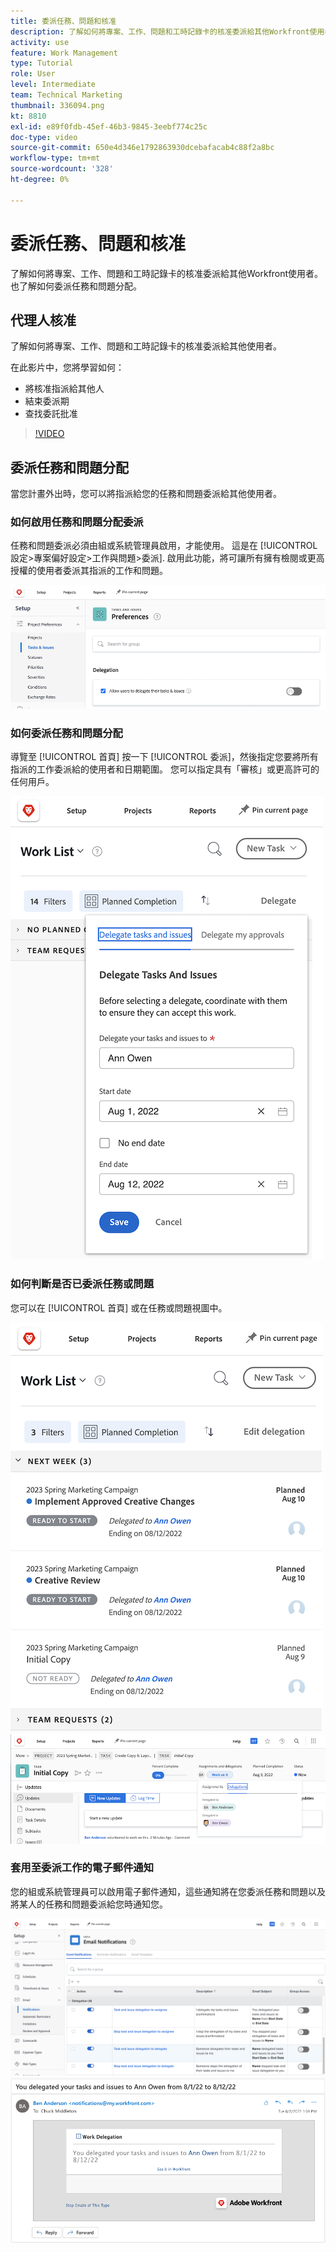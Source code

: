 ```yaml
---
title: 委派任務、問題和核准
description: 了解如何將專案、工作、問題和工時記錄卡的核准委派給其他Workfront使用者。 也了解如何委派任務和問題分配。
activity: use
feature: Work Management
type: Tutorial
role: User
level: Intermediate
team: Technical Marketing
thumbnail: 336094.png
kt: 8810
exl-id: e89f0fdb-45ef-46b3-9845-3eebf774c25c
doc-type: video
source-git-commit: 650e4d346e1792863930dcebafacab4c88f2a8bc
workflow-type: tm+mt
source-wordcount: '328'
ht-degree: 0%

---
```


# 委派任務、問題和核准

了解如何將專案、工作、問題和工時記錄卡的核准委派給其他Workfront使用者。 也了解如何委派任務和問題分配。

## 代理人核准

了解如何將專案、工作、問題和工時記錄卡的核准委派給其他使用者。

在此影片中，您將學習如何：

* 將核准指派給其他人
* 結束委派期
* 查找委託批准

>[!VIDEO](https://video.tv.adobe.com/v/336094/?quality=12&learn=on)

<!---
learn more URLS
Delegate approval request
--->

## 委派任務和問題分配

當您計畫外出時，您可以將指派給您的任務和問題委派給其他使用者。

### 如何啟用任務和問題分配委派

任務和問題委派必須由組或系統管理員啟用，才能使用。 這是在 [!UICONTROL 設定>專案偏好設定>工作與問題>委派]. 啟用此功能，將可讓所有擁有檢閱或更高授權的使用者委派其指派的工作和問題。

![螢幕截圖顯示 [!UICONTROL 設定] 委派偏好設定](assets/delegation-1.png)

### 如何委派任務和問題分配

導覽至 [!UICONTROL 首頁] 按一下 [!UICONTROL 委派]，然後指定您要將所有指派的工作委派給的使用者和日期範圍。 您可以指定具有「審核」或更高許可的任何用戶。

![螢幕擷圖顯示 [!UICONTROL 首頁]](assets/delegation-2.png)

### 如何判斷是否已委派任務或問題

您可以在 [!UICONTROL 首頁] 或在任務或問題視圖中。

![螢幕截圖顯示 [!UICONTROL 首頁]](assets/delegation-4.png)
![螢幕截圖顯示任務視圖中的委派任務分配](assets/delegation-3.png)

### 套用至委派工作的電子郵件通知

您的組或系統管理員可以啟用電子郵件通知，這些通知將在您委派任務和問題以及將某人的任務和問題委派給您時通知您。

![螢幕截圖顯示 [!UICONTROL 設定] 委派電子郵件通知選項](assets/delegation-5.png)
![螢幕截圖顯示工作委派電子郵件](assets/delegation-6.png)
